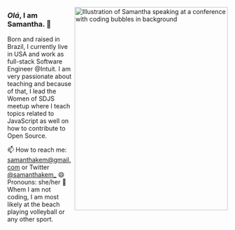 <img align="right" src="samanthakem/blob/master/samanthakem_speaker.png" alt="Illustration of Samantha speaking at a conference with coding bubbles in background"
	width=350px height=465px />

### <em>Olá</em>, I am Samantha. 👋

Born and raised in Brazil, I currently live in USA and work as full-stack Software Engineer @Intuit. I am very passionate about teaching and because of that, I lead the Women of SDJS meetup where I teach topics related to JavaScript as well on how to contribute to Open Source.

📫 How to reach me: samanthakem@gmail.com or Twitter [@samanthakem_](https://twitter.com/samanthakem_)
😄 Pronouns: she/her
🏐 Whem I am not coding, I am most likely at the beach playing volleyball or any other sport.

<!--
**samanthakem/samanthakem** is a ✨ _special_ ✨ repository because its `README.md` (this file) appears on your GitHub profile.

Here are some ideas to get you started:

- 🔭 I’m currently working on ...
- 🌱 I’m currently learning ...
- 👯 I’m looking to collaborate on ...
- 🤔 I’m looking for help with ...
- 💬 Ask me about ...
- 📫 How to reach me: ...
- 😄 Pronouns: ...
- ⚡ Fun fact: ...
-->

